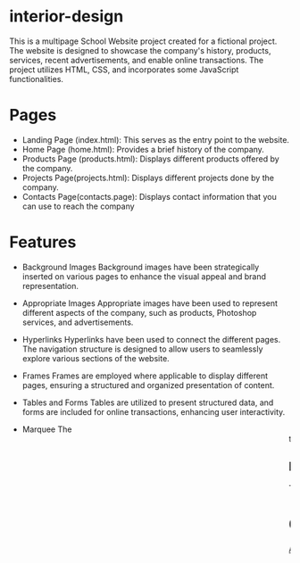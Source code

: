 ﻿# interior-design

This is a multipage School Website project created for a fictional project. The website is designed to showcase the company's history, products, services, recent advertisements, and enable online transactions. The project utilizes HTML, CSS, and incorporates some JavaScript functionalities.

<h1>Pages</h1>

- Landing Page (index.html): This serves as the entry point to the website.
- Home Page (home.html): Provides a brief history of the company.
- Products Page (products.html): Displays different products offered by the company.
- Projects Page(projects.html): Displays different projects done by the company. 
- Contacts Page(contacts.page): Displays contact information that you can use to reach the company

<h1>Features</h1>

- Background Images
    Background images have been strategically inserted on various pages to enhance the visual appeal and brand representation.

- Appropriate Images
    Appropriate images have been used to represent different aspects of the company, such as products, Photoshop services, and advertisements.

- Hyperlinks
    Hyperlinks have been used to connect the different pages. The navigation structure is designed to allow users to seamlessly explore various sections of the website.

- Frames
    Frames are employed where applicable to display different pages, ensuring a structured and organized presentation of content.

- Tables and Forms
    Tables are utilized to present structured data, and forms are included for online transactions, enhancing user interactivity.

- Marquee
    The <marquee> tag is used to add dynamic scrolling text, providing an engaging and visually appealing element to the website.


<h2>Note</h2>
This project is a learning exercise created by beginners to practice HTML, CSS, and JavaScript. Feel free to explore and 


# Contributors
<a href="">Allan Njoroge</a>
<a href="">Lynn Kamau</a>
<a href="">Brighton Ouma</a>
<a href="">Brighton Munene</a>
<a href="">Wise Orado</a>
<a href="">Francis Austin</a>
<a href="">Ali Abeid</a>